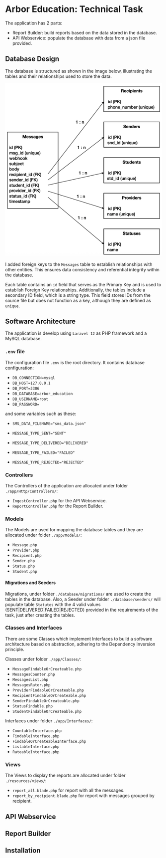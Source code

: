 # Arbor Education: Technical Task
The application has 2 parts:
* Report Builder: build reports based on the data stored in the database.
* API Webservice: populate the database with data from a json file provided.

## Database Design
The database is structured as shown in the image below, illustrating the tables and their relationships used to store the data.

![screenshot](./readme_db_design.png)

I added foreign keys to the `Messages` table to establish relationships with other entities. This ensures data consistency and referential integrity within the database.

Each table contains an `id` field that serves as the Primary Key and is used to establish Foreign Key relationships. Additionally, the tables include a secondary ID field, which is a string type. This field stores IDs from the source file but does not function as a key, although they are defined as `unique`.

## Software Architecture
The application is develop using `Laravel 12` as PHP framework and a MySQL database.

### `.env` file
The configuration file `.env` is the root directory. It contains database configuration:
* `DB_CONNECTION=mysql`
* `DB_HOST=127.0.0.1`
* `DB_PORT=3306`
* `DB_DATABASE=arbor_education`
* `DB_USERNAME=root`
* `DB_PASSWORD=`

and some variables such as these:
* `SMS_DATA_FILENAME="sms_data.json"`

* `MESSAGE_TYPE_SENT="SENT"`
* `MESSAGE_TYPE_DELIVERED="DELIVERED"`
* `MESSAGE_TYPE_FAILED="FAILED"`
* `MESSAGE_TYPE_REJECTED="REJECTED"`

### Controllers
The Controllers of the application are allocated under folder `./app/Http/Controllers/`:
* `IngestController.php` for the API Webservice.
* `ReportController.php` for the Report Builder.

### Models
The Models are used for mapping the database tables and they are allocated under folder `./app/Models/`:
* `Message.php`
* `Provider.php`
* `Recipient.php`
* `Sender.php`
* `Status.php`
* `Student.php`

#### Migrations and Seeders
Migrations, under folder `./database/migrations/` are used to create the tables in the database. Also, a Seeder under folder `./database/seeders/` will populate table `Statutes` with the 4 valid values (SENT|DELIVERED|FAILED|REJECTED) provided in the requirements of the task, just after creating the tables.

### Classes and Interfaces
There are some Classes which implement Interfaces to build a software architecture based on abstraction, adhering to the Dependency Inversion principle.

Classes under folder `./app/Classes/`:
* `MessageFindableOrCreateable.php`
* `MessagesCounter.php`
* `MessagesList.php`
* `MessagesRater.php`
* `ProviderFindableOrCreateable.php`
* `RecipientFindableOrCreateable.php`
* `SenderFindableOrCreateable.php`
* `StatusFindable.php`
* `StudentFindableOrCreateable.php`

Interfaces under folder `./app/Interfaces/`:
* `CountableInterface.php`
* `FindableInterface.php`
* `FindableOrCreateableInterface.php`
* `ListableInterface.php`
* `RateableInterface.php`

### Views
The Views to display the reports are allocated under folder `./resources/views/`:
* `report_all.blade.php` for report with all the messages.
* `report_by_recipient.blade.php` for report with messages grouped by recipient.

## API Webservice


## Report Builder


## Installation


## 